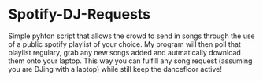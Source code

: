 # Spotify-DJ-Requests
Simple pyhton script that allows the crowd to send in songs through the use of a public spotify playlist of your choice. My program will then poll that playlist regulary, grab any new songs added and autmatically download them onto your laptop. This way you can fulfill any song request (assuming you are DJing with a laptop) while still keep the dancefloor active!

